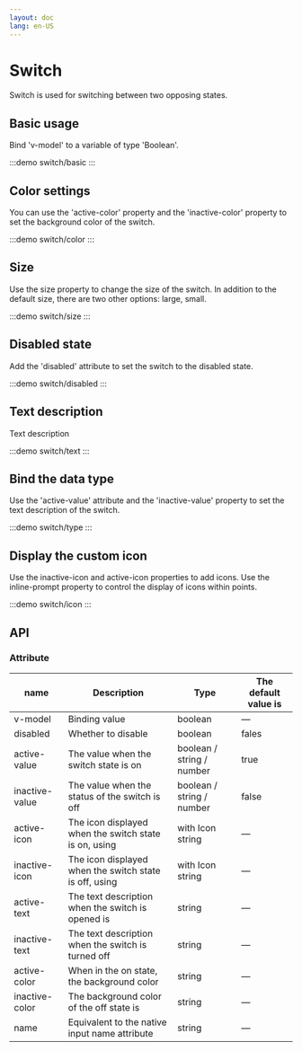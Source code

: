 ```yaml
---
layout: doc
lang: en-US
---
```


# Switch

Switch is used for switching between two opposing states.

## Basic usage

Bind 'v-model' to a variable of type 'Boolean'.

:::demo
switch/basic
:::

## Color settings

You can use the 'active-color' property and the 'inactive-color' property to set the background color of the switch.

:::demo
switch/color
:::

## Size

Use the size property to change the size of the switch. In addition to the default size, there are two other options:
large, small.

:::demo
switch/size
:::

## Disabled state

Add the 'disabled' attribute to set the switch to the disabled state.

:::demo
switch/disabled
:::

## Text description

Text description

:::demo
switch/text
:::

## Bind the data type

Use the 'active-value' attribute and the 'inactive-value' property to set the text description of the switch.

:::demo
switch/type
:::

## Display the custom icon

Use the inactive-icon and active-icon properties to add icons. Use the inline-prompt property to control the display of
icons within points.

:::demo
switch/icon
:::

## API

### Attribute

| name           | Description                                            | Type                      | The default value is |
| -------------- | ------------------------------------------------------ | ------------------------- | -------------------- |
| v-model        | Binding value                                          | boolean                   | —                    |
| disabled       | Whether to disable                                     | boolean                   | fales                |
| active-value   | The value when the switch state is on                  | boolean / string / number | true                 |
| inactive-value | The value when the status of the switch is off         | boolean / string / number | false                |
| active-icon    | The icon displayed when the switch state is on, using  | with Icon string          | —                    |
| inactive-icon  | The icon displayed when the switch state is off, using | with Icon string          | —                    |
| active-text    | The text description when the switch is opened is      | string                    | —                    |
| inactive-text  | The text description when the switch is turned off     | string                    | —                    |
| active-color   | When in the on state, the background color             | string                    | —                    |
| inactive-color | The background color of the off state is               | string                    | —                    |
| name           | Equivalent to the native input name attribute          | string                    | —                    |
